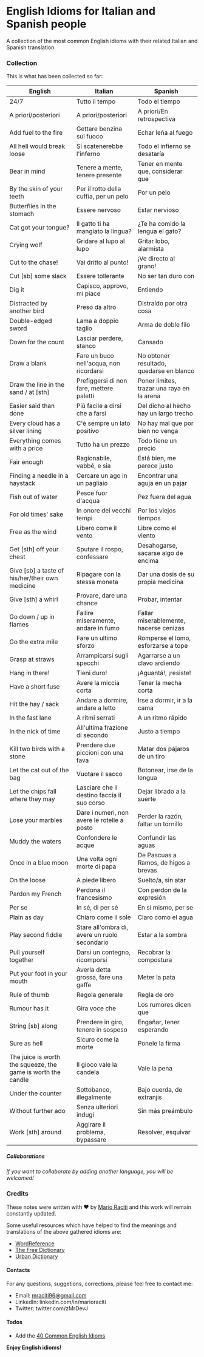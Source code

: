 # English Idioms for Italian and Spanish people

A collection of the most common English idioms with their related Italian and Spanish translation.

### Collection

This is what has been collected so far:

| English                                          | Italian                                   | Spanish                              |
| ------                                          | ------                                    | ------                               |
| 24/7                                            | Tutto il tempo                            | Todo el tiempo                       |
| A priori/posteriori                             | A priori/posteriori                       | A priori/En retrospectiva            |
| Add fuel to the fire                            | Gettare benzina sul fuoco                 | Echar leña al fuego                  |
| All hell would break loose                      | Si scatenerebbe l'inferno                 | Todo el infierno se desataría |
| Bear in mind                                    | Tenere a mente, tenere presente           | Tener en mente que, considerar que |
| By the skin of your teeth                       | Per il rotto della cuffia, per un pelo    | Por un pelo                          |
| Butterflies in the stomach                      | Essere nervoso                            | Estar nervioso                       |
| Cat got your tongue?                            | Il gatto ti ha mangiato la lingua?        | ¿Te ha comido la lengua el gato?     |
| Crying wolf                                     | Gridare al lupo al lupo                   | Gritar lobo, alarmista               |
| Cut to the chase!                               | Vai dritto al punto!                      | ¡Ve directo al grano!                |
| Cut [sb] some slack                             | Essere tollerante                         | No ser tan duro con                  |
| Dig it                                          | Capisco, approvo, mi piace                | Entiendo                             |
| Distracted by another bird                      | Preso da altro                            | Distraído por otra cosa              |
| Double-edged sword                              | Lama a doppio taglio                      | Arma de doble filo                   |
| Down for the count                              | Lasciar perdere, stanco                   | Cansado                              |
| Draw a blank                                    | Fare un buco nell'acqua, non ricordarsi   | No obtener resultado, quedarse en blanco |
| Draw the line in the sand / at [sth]            | Prefiggersi di non fare, mettere paletti  | Poner límites, trazar una raya en la arena |
| Easier said than done                           | Più facile a dirsi che a farsi            | Del dicho al hecho hay un largo trecho |
| Every cloud has a silver lining                 | C'è sempre un lato positivo               | No hay mal que por bien no venga     |
| Everything comes with a price                   | Tutto ha un prezzo                        | Todo tiene un precio                 |
| Fair enough                                     | Ragionabile, vabbé, e sia                 | Está bien, me parece justo           |
| Finding a needle in a haystack                  | Cercare un ago in un pagliaio             | Encontrar una aguja en un pajar      |
| Fish out of water                               | Pesce fuor d'acqua                        | Pez fuera del agua                   |
| For old times' sake                             | In onore dei vecchi tempi                 | Por los viejos tiempos               |
| Free as the wind                                | Libero come il vento                      | Libre como el viento                 |
| Get [sth] off your chest                        | Sputare il rospo, confessare              | Desahogarse, sacarse algo de encima  |
| Give [sb] a taste of his/her/their own medicine | Ripagare con la stessa moneta             | Dar una dosis de su propia medicina  |
| Give [sth] a whirl                              | Provare, dare una chance                  | Probar, intentar                     |
| Go down / up in flames                          | Fallire miseramente, andare in fumo       | Fallar miserablemente, hacerse cenizas |
| Go the extra mile                               | Fare un ultimo sforzo                     | Romperse el lomo, esforzarse a tope  |
| Grasp at straws                                 | Arrampicarsi sugli specchi                | Agarrarse a un clavo ardiendo |
| Hang in there!                                  | Tieni duro!                               | ¡Aguantá!, ¡resiste!                 |
| Have a short fuse                               | Avere la miccia corta                     | Tener la mecha corta                 |
| Hit the hay / sack                              | Andare a dormire, andare a letto          | Irse a dormir, ir a la cama          |
| In the fast lane                                | A ritmi serrati                           | A un ritmo rápido                    |
| In the nick of time                             | All'ultima frazione di secondo            | Justo a tiempo                       |
| Kill two birds with a stone                     | Prendere due piccioni con una fava        | Matar dos pájaros de un tiro         |
| Let the cat out of the bag                      | Vuotare il sacco                          | Botonear, irse de la lengua          |
| Let the chips fall where they may               | Lasciare che il destino faccia il suo corso | Dejar librado a la suerte          |
| Lose your marbles                               | Dare i numeri, non avere le rotelle a posto | Perder la razón, faltar un tornillo |
| Muddy the waters                                | Confondere le acque                       | Confundir las aguas                  |
| Once in a blue moon                             | Una volta ogni morte di papa              | De Pascuas a Ramos, de higos a brevas |
| On the loose                                    | A piede libero                            | Suelto/a, sin atar            |
| Pardon my French                                | Perdona il francesismo                    | Con perdón de la expresión           |
| Per se                                          | In sé, di per sé                          | En sí mismo, per se                  |
| Plain as day                                    | Chiaro come il sole                       | Claro como el agua                   |
| Play second fiddle                              | Stare all'ombra di, avere un ruolo secondario | Estar a la sombra                |
| Pull yourself together                          | Darsi un contegno, ricomporsi             | Recobrar la compostura               |
| Put your foot in your mouth                     | Averla detta grossa, fare una gaffe       | Meter la pata                        |
| Rule of thumb                                   | Regola generale                           | Regla de oro                         |
| Rumour has it                                   | Gira voce che                             | Los rumores dicen que                |
| String [sb] along                               | Prendere in giro, tenere in sospeso       | Engañar, tener esperando             |
| Sure as hell                                    | Sicuro come la morte                      | Ponele la firma               |
| The juice is worth the squeeze, the game is worth the candle | Il gioco vale la candela     | Vale la pena
| Under the counter                               | Sottobanco, illegalmente                  | Bajo cuerda, de extranjis            |
| Without further ado                             | Senza ulteriori indugi                    | Sin más preámbulo                    |
| Work [sth] around                               | Aggirare il problema, bypassare           | Resolver, esquivar                  |

##### Collaborations

_If you want to collaborate by adding another language, you will be welcomed!_

### Credits

These notes were written with ♥ by [Mario Raciti](https://marioraciti.ml) and this work will remain constantly updated.

Some useful resources which have helped to find the meanings and translations of the above gathered idioms are:

- [WordReference](https://www.wordreference.com)
- [The Free Dictionary](https://idioms.thefreedictionary.com/)
- [Urban Dictionary](https://www.urbandictionary.com)

#### Contacts

For any questions, suggetions, corrections, please feel free to contact me:

- Email: mraciti96@gmail.com
- LinkedIn: linkedin.com/in/marioraciti
- Twitter: twitter.com/zMrDevJ

#### Todos

- Add the [40 Common English Idioms](https://www.thoughtco.com/common-english-idioms-3211646)

**Enjoy English idioms!**
